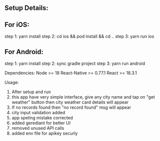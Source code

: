 ## Setup Details:

## For iOS:

step 1: yarn install
step 2: cd ios && pod install && cd ..
step 3: yarn run ios

## For Android:

step 1: yarn install
step 2: sync gradle project
step 3: yarn run android

Dependencies:
Node >= 18
React-Native >= 0.77.1
React >= 18.3.1

Usage:

1. After setup and run
2. this app have very simple interface, give any city name and tap on "get weather" button then city weather card details will appear
3. If no records found then "no record found" msg will appear
4. city input validation added
5. app speling mistake corrected
6. added gerediant for better UI
7. removed unused API calls
8. added env file for apikey securly
